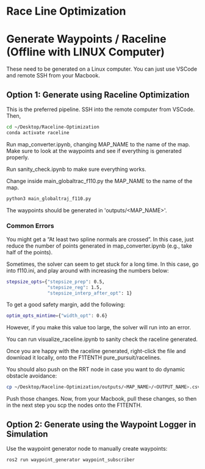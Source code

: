 # Race Line Optimization
# Generate Waypoints / Raceline (Offline with LINUX Computer)

These need to be generated on a Linux computer. You can just use VSCode and remote SSH from your Macbook.

## Option 1: Generate using Raceline Optimization

This is the preferred pipeline. SSH into the remote computer from VSCode. Then,

```sh
cd ~/Desktop/Raceline-Optimization
conda activate raceline
```

Run map_converter.ipynb, changing MAP_NAME to the name of the map. Make sure to look at the waypoints and see if everything is generated properly.

Run sanity_check.ipynb to make sure everything works.

Change inside main_globaltrac_f110.py the MAP_NAME to the name of the map.

```sh
python3 main_globaltraj_f110.py
```
The waypoints should be generated in 'outputs/<MAP_NAME>'.

### Common Errors
You might get a “At least two spline normals are crossed”. In this case, just reduce the number of points generated in map_converter.ipynb (e.g., take half of the points).

Sometimes, the solver can seem to get stuck for a long time. In this case, go into f110.ini, and play around with increasing the numbers below:

```sh
stepsize_opts={"stepsize_prep": 0.5,
               "stepsize_reg": 1.5,
               "stepsize_interp_after_opt": 1}
```
To get a good safety margin, add the following:
```sh
optim_opts_mintime={"width_opt": 0.6}
```
However, if you make this value too large, the solver will run into an error.

You can run visualize_raceline.ipynb to sanity check the raceline generated.

Once you are happy with the raceline generated, right-click the file and download it locally, onto the F1TENTH pure_pursuit/racelines.

You should also push on the RRT node in case you want to do dynamic obstacle avoidance:
```sh
cp ~/Desktop/Raceline-Optimization/outputs/<MAP_NAME>/<OUTPUT_NAME>.csv ~/Desktop/f1tenth_ws/src/rrt/racelines
```
Push those changes. Now, from your Macbook, pull these changes, so then in the next step you scp the nodes onto the F1TENTH.

## Option 2: Generate using the Waypoint Logger in Simulation
Use the waypoint generator node to manually create waypoints:
```sh
ros2 run waypoint_generator waypoint_subscriber
```
